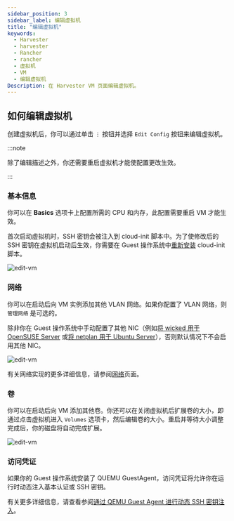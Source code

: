 ```yaml
---
sidebar_position: 3
sidebar_label: 编辑虚拟机
title: "编辑虚拟机"
keywords:
  - Harvester
  - harvester
  - Rancher
  - rancher
  - 虚拟机
  - VM
  - 编辑虚拟机
Description: 在 Harvester VM 页面编辑虚拟机。
---
```


## 如何编辑虚拟机

创建虚拟机后，你可以通过单击 `⋮` 按钮并选择 `Edit Config` 按钮来编辑虚拟机。

:::note

除了编辑描述之外，你还需要重启虚拟机才能使配置更改生效。

:::

### 基本信息

你可以在 **Basics** 选项卡上配置所需的 CPU 和内存，此配置需要重启 VM 才能生效。

首次启动虚拟机时，SSH 密钥会被注入到 cloud-init 脚本中。为了使修改后的 SSH 密钥在虚拟机启动后生效，你需要在 Guest 操作系统中[重新安装](../faq.md#如何在运行的虚拟机上安装-qemu-guest-agent) cloud-init 脚本。

![edit-vm](/img/v1.2/vm/edit-vm-basics.png)

### 网络

你可以在启动后向 VM 实例添加其他 VLAN 网络。如果你配置了 VLAN 网络，则 `管理网络` 是可选的。

除非你在 Guest 操作系统中手动配置了其他 NIC（例如[将 wicked 用于 OpenSUSE Server](https://doc.opensuse.org/documentation/leap/reference/html/book-reference/cha-network.html#sec-network-manconf) 或[将 netplan 用于 Ubuntu Server](https://ubuntu.com/server/docs/network-configuration)），否则默认情况下不会启用其他 NIC。

![edit-vm](/img/v1.2/vm/edit-vm-networks.png)

有关网络实现的更多详细信息，请参阅[网络](../networking/harvester-network.md)页面。

### 卷

你可以在启动后向 VM 添加其他卷。你还可以在关闭虚拟机后扩展卷的大小，即通过点击虚拟机进入 `Volumes` 选项卡，然后编辑卷的大小。重启并等待大小调整完成后，你的磁盘将自动完成扩展。

![edit-vm](/img/v1.2/vm/edit-vm-volumes.png)

### 访问凭证

如果你的 Guest 操作系统安装了 QUEMU GuestAgent，访问凭证将允许你在运行时动态注入基本认证或 SSH 密钥。

有关更多详细信息，请查看参阅[通过 QEMU Guest Agent 进行动态 SSH 密钥注入](./access-to-the-vm.md#通过-qemu-guest-agent-进行动态-ssh-密钥注入)。
